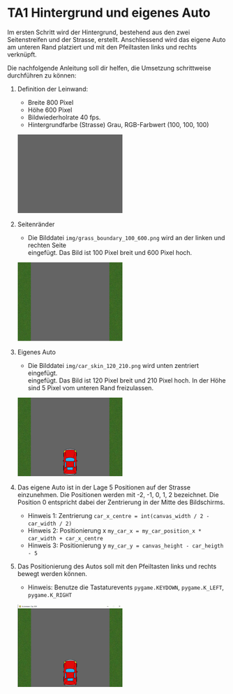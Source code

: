 # TA1 Hintergrund und eigenes Auto

Im ersten Schritt wird der Hintergrund, bestehend aus den zwei Seitenstreifen und der 
Strasse, erstellt. Anschliessend wird das eigene Auto am unteren Rand platziert und
mit den Pfeiltasten links und rechts verknüpft.  

Die nachfolgende Anleitung soll dir helfen, die Umsetzung schrittweise durchführen zu können:

1. Definition der Leinwand: 
    - Breite 800 Pixel
    - Höhe 600 Pixel
    - Bildwiederholrate 40 fps.
    - Hintergrundfarbe (Strasse) Grau, RGB-Farbwert (100, 100, 100)
    
    <img src="img/car_race_1.png" width="50%"><br>
     
2. Seitenränder
    - Die Bilddatei `img/grass_boundary_100_600.png` wird an der linken und rechten Seite  
      eingefügt. Das Bild ist 100 Pixel breit und 600 Pixel hoch.
      
    <img src="img/car_race_2.png" width="50%"><br>

3. Eigenes Auto
    - Die Bilddatei `img/car_skin_120_210.png` wird unten zentriert eingefügt.  
      eingefügt. Das Bild ist 120 Pixel breit und 210 Pixel hoch.
      In der Höhe sind 5 Pixel vom unteren Rand freizulassen.
      
    <img src="img/car_race_3.png" width="50%"><br>
    
4. Das eigene Auto ist in der Lage 5 Positionen auf der Strasse einzunehmen. Die
   Positionen werden mit -2, -1, 0, 1, 2 bezeichnet. Die Position 0 entspricht dabei der
   Zentrierung in der Mitte des Bildschirms.
   - Hinweis 1: Zentrierung `car_x_centre = int(canvas_width / 2 - car_width / 2)`
   - Hinweis 2: Positionierung x `my_car_x = my_car_position_x * car_width + car_x_centre`
   - Hinweis 3: Positionierung y `my_car_y = canvas_height - car_heigth - 5`
    
5. Das Positionierung des Autos soll mit den Pfeiltasten links und rechts bewegt werden können.
    - Hinweis: Benutze die Tastaturevents `pygame.KEYDOWN`, `pygame.K_LEFT`, `pygame.K_RIGHT`  

    <img src="img/camtasia.gif" width="50%"><br>
